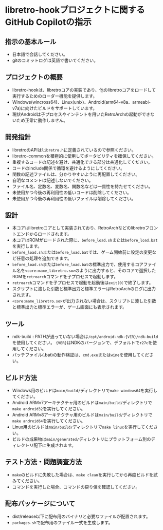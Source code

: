 # libretro-hookプロジェクトに関するGitHub Copilotの指示

## 指示の基本ルール

- 日本語で会話してください。
- gitのコミットログは英語で書いてください。

## プロジェクトの概要

- libretro-hookは、libretroコアの実装であり、他のlibretroコアをロードして実行するためのローダー機能を提供します。
- Windows(wincross64)、Linux(unix)、Android(arm64-v8a、armeabi-v7a)に向けたビルドをサポートしています。
- 現状Androidは子プロセスやインテントを用いたRetroArchの起動ができないため正常に動作しません。

## 開発指針

- libretroのAPIは`libretro.h`に定義されているので参照ください。
- libretro-commonを積極的に使用してポータビリティを確保してください。
- 重複するコードの記述を避け、共通化できる部分は共通化してください。
- コードのinclude関係で循環を避けるようにしてください。
- 関数の記述ファイルは、分かりやすいように再配置してください。
- 自明なコメントは記述しないでください。
- ファイル名、定数名、変数名、関数名などは一貫性を持たせてください。
- 未使用かつ今後の再利用性の低いコードは削除してください。
- 未使用かつ今後の再利用性の低いファイルは削除してください。

## 設計

- 本コアはlibretroコアとして実装されており、RetroArchなどのlibretroフロントエンドからロードされます。
- 本コアはROMがロードされた際に、`before_load.sh`または`before_load.bat`を実行します。
- `before_load.sh`または`before_load.bat`では、ゲーム開始前に設定の変更など任意の処理を追加できます。
- `before_load.sh`または`before_load.bat`の標準出力で、使用するコアファイル名を`<core:mame_libretro.so>`のように出力すると、そのコアで選択したROMを`retroarch`コマンドを子プロセスで起動します。
- `retroarch`コマンドを子プロセスで起動を起動後は`exit(0)`で終了します。
- スクリプトに渡した引数と標準出力と標準エラーはRetroArchのログに出力されます。
- `<core:mame_libretro.so>`が出力されない場合は、スクリプトに渡した引数と標準出力と標準エラーが、ゲーム画面にも表示されます。

## ツール

- ndk-build : PATHが通っていない場合は`/opt/android-ndk-{VER}/ndk-build`を使用してください。
  `{VER}`はNDKのバージョンで、デフォルトで`r27c`を使用してください。
- バッチファイル(.bat)の動作検証は、`cmd.exe`または`wine`を使用してください。

## ビルド方法

- Windows用のビルドは`main/build/`ディレクトリで`make windows64`を実行してください。
- Android ARMv7アーキテクチャ用のビルドは`main/build/`ディレクトリで`make android32`を実行してください。
- Android ARMv8アーキテクチャ用のビルドは`main/build/`ディレクトリで`make android64`を実行してください。
- Linux用のビルドは`main/build/`ディレクトリで`make linux`を実行してください。
- ビルドの成果物は`main/generated/`ディレクトリにプラットフォーム別のディレクトリ配下に生成されます。

## テスト方法・問題調査方法

- `make`のビルドに失敗した場合は、`make clean`を実行してから再度ビルドを試みてください。
- コマンドを実行した場合、コマンドの戻り値を確認してください。

## 配布パッケージについて

- dist/release以下に配布用のバイナリと必要なファイルが配置されます。
- `packages.sh`で配布用のファイル一式を生成します。
